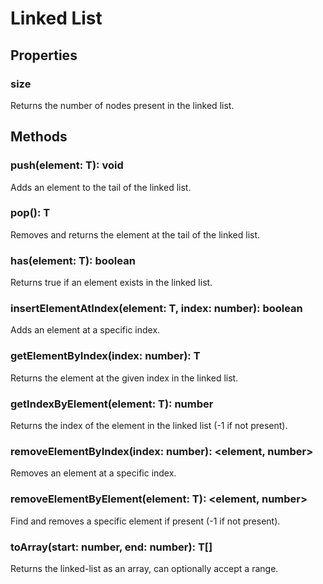 # Linked List

## Properties

### size

Returns the number of nodes present in the linked list.

## Methods

### push(element: T): void

Adds an element to the tail of the linked list.

### pop(): T

Removes and returns the element at the tail of the linked list.

### has(element: T): boolean

Returns true if an element exists in the linked list.

### insertElementAtIndex(element: T, index: number): boolean

Adds an element at a specific index.

### getElementByIndex(index: number): T

Returns the element at the given index in the linked list.

### getIndexByElement(element: T): number

Returns the index of the element in the linked list (-1 if not present).

### removeElementByIndex(index: number): <element, number>

Removes an element at a specific index.

### removeElementByElement(element: T): <element, number>

Find and removes a specific element if present (-1 if not present).

### toArray(start: number, end: number): T[]

Returns the linked-list as an array, can optionally accept a range.
